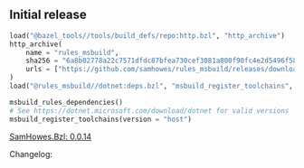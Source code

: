 ## Initial release 

<!--marker-->
```python
load("@bazel_tools//tools/build_defs/repo:http.bzl", "http_archive")
http_archive(
    name = "rules_msbuild",
    sha256 = "6a8b02778a22c7571dfdc87bfea730cef3081a800f90fc4e2d5496f58927316e",
    urls = ["https://github.com/samhowes/rules_msbuild/releases/download/0.0.14/rules_msbuild-0.0.14.tar.gz"],
)
load("@rules_msbuild//dotnet:deps.bzl", "msbuild_register_toolchains", "msbuild_rules_dependencies")

msbuild_rules_dependencies()
# See https://dotnet.microsoft.com/download/dotnet for valid versions
msbuild_register_toolchains(version = "host")
```
[SamHowes.Bzl: 0.0.14](https://www.nuget.org/packages/SamHowes.Bzl/0.0.14)

Changelog:
